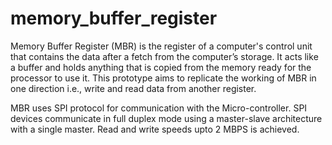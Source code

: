 # memory_buffer_register

Memory Buffer Register (MBR) is the register of a computer's control unit that contains the data after a fetch from the computer’s storage. It acts like a buffer and holds anything that is copied from the memory ready for the processor to use it. This prototype aims to replicate the working of MBR in one direction i.e., write and read data from another register.

MBR uses SPI protocol for communication with the Micro-controller. SPI devices communicate in full duplex mode using a master-slave architecture with a single master. Read and write speeds upto 2 MBPS is achieved.
